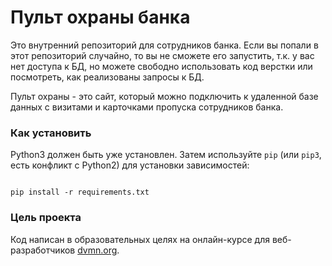 # Пульт охраны банка
Это внутренний репозиторий для сотрудников банка. Если вы попали в этот репозиторий случайно, 
то вы не сможете его запустить, т.к. у вас нет доступа к БД, но можете свободно использовать код верстки или посмотреть, как реализованы запросы к БД.

Пульт охраны - это сайт, который можно подключить к удаленной базе данных с визитами и карточками пропуска сотрудников банка.

### Как установить

Python3 должен быть уже установлен. Затем используйте `pip` (или `pip3`, есть конфликт с Python2) для установки зависимостей:

```

pip install -r requirements.txt

```
### Цель проекта
Код написан в образовательных целях на онлайн-курсе для веб-разработчиков [dvmn.org](https://dvmn.org).
